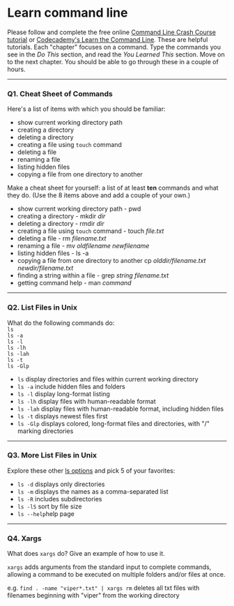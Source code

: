 # Learn command line

Please follow and complete the free online [Command Line Crash Course
tutorial](https://web.archive.org/web/20160708171659/http://cli.learncodethehardway.org/book/) or [Codecademy's Learn the Command Line](https://www.codecademy.com/learn/learn-the-command-line). These are helpful tutorials. Each "chapter" focuses on a command. Type the commands you see in the _Do This_ section, and read the _You Learned This_ section. Move on to the next chapter. You should be able to go through these in a couple of hours.

---

### Q1.  Cheat Sheet of Commands  

Here's a list of items with which you should be familiar:  
* show current working directory path
* creating a directory
* deleting a directory
* creating a file using `touch` command
* deleting a file
* renaming a file
* listing hidden files
* copying a file from one directory to another

Make a cheat sheet for yourself: a list of at least **ten** commands and what they do.  (Use the 8 items above and add a couple of your own.)  

> > 
* show current working directory path - pwd
* creating a directory - mkdir _dir_
* deleting a directory - rmdir _dir_
* creating a file using `touch` command - touch _file.txt_
* deleting a file - rm _filename.txt_
* renaming a file - mv _oldfilename_ _newfilename_
* listing hidden files - ls -a
* copying a file from one directory to another cp _olddir/filename.txt_ _newdir/filename.txt_
* finding a string within a file - grep _string_ _filename.txt_
* getting command help - man _command_
---

### Q2.  List Files in Unix   

What do the following commands do:  
`ls`  
`ls -a`  
`ls -l`  
`ls -lh`  
`ls -lah`  
`ls -t`  
`ls -Glp`  

> >
* `ls`       display directories and files within current working directory
* `ls -a`    include hidden files and folders
* `ls -l`    display long-format listing
* `ls -lh`   display files with human-readable format
* `ls -lah`  display files with human-readable format, including hidden files
* `ls -t`    displays newest files first
* `ls -Glp`  displays colored, long-format files and directories, with "/" marking directories
---

### Q3.  More List Files in Unix  

Explore these other [ls options](http://www.techonthenet.com/unix/basic/ls.php) and pick 5 of your favorites:

> >
* `ls -d`    displays only directories
* `ls -m`    displays the names as a comma-separated list
* `ls -R`    includes subdirectories
* `ls -lS`   sort by file size
* `ls --help`help page
---

### Q4.  Xargs   

What does `xargs` do? Give an example of how to use it.

> > 
`xargs` adds arguments from the standard input to complete commands, allowing a command to be executed on multiple folders and/or files at once.

e.g. `find . -name "viper*.txt" | xargs rm` deletes all txt files with filenames beginning with "viper" from the working directory
 

